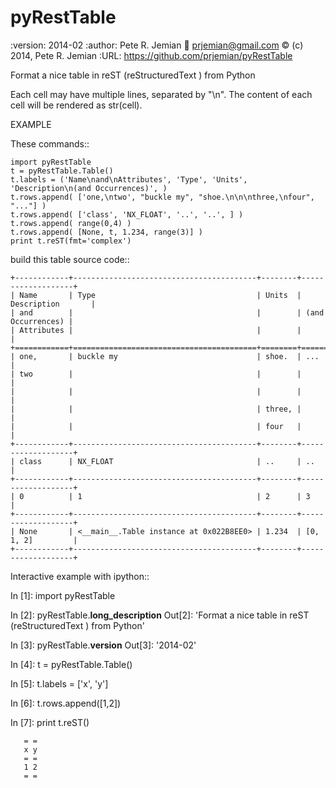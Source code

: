 pyRestTable
===========

:version:   2014-02
:author:    Pete R. Jemian
:email:     prjemian@gmail.com
:copyright: (c) 2014, Pete R. Jemian
:URL:       https://github.com/prjemian/pyRestTable

Format a nice table in reST (reStructuredText ) from Python

Each cell may have multiple lines, separated by "\n".
The content of each cell will be rendered as str(cell).

EXAMPLE

These commands::

    import pyRestTable
    t = pyRestTable.Table()
    t.labels = ('Name\nand\nAttributes', 'Type', 'Units', 'Description\n(and Occurrences)', )
    t.rows.append( ['one,\ntwo', "buckle my", "shoe.\n\n\nthree,\nfour", "..."] )
    t.rows.append( ['class', 'NX_FLOAT', '..', '..', ] )
    t.rows.append( range(0,4) )
    t.rows.append( [None, t, 1.234, range(3)] )
    print t.reST(fmt='complex')

build this table source code::

    +------------+-----------------------------------------+--------+-------------------+
    | Name       | Type                                    | Units  | Description       |
    | and        |                                         |        | (and Occurrences) |
    | Attributes |                                         |        |                   |
    +============+=========================================+========+===================+
    | one,       | buckle my                               | shoe.  | ...               |
    | two        |                                         |        |                   |
    |            |                                         |        |                   |
    |            |                                         | three, |                   |
    |            |                                         | four   |                   |
    +------------+-----------------------------------------+--------+-------------------+
    | class      | NX_FLOAT                                | ..     | ..                |
    +------------+-----------------------------------------+--------+-------------------+
    | 0          | 1                                       | 2      | 3                 |
    +------------+-----------------------------------------+--------+-------------------+
    | None       | <__main__.Table instance at 0x022B8EE0> | 1.234  | [0, 1, 2]         |
    +------------+-----------------------------------------+--------+-------------------+


Interactive example with ipython::

   In [1]: import pyRestTable
   
   In [2]: pyRestTable.__long_description__
   Out[2]: 'Format a nice table in reST (reStructuredText ) from Python'
   
   In [3]: pyRestTable.__version__
   Out[3]: '2014-02'
   
   In [4]: t = pyRestTable.Table()
   
   In [5]: t.labels = ['x', 'y']
   
   In [6]: t.rows.append([1,2])
   
   In [7]: print t.reST()

	   = =
	   x y
	   = =
	   1 2
	   = =
   